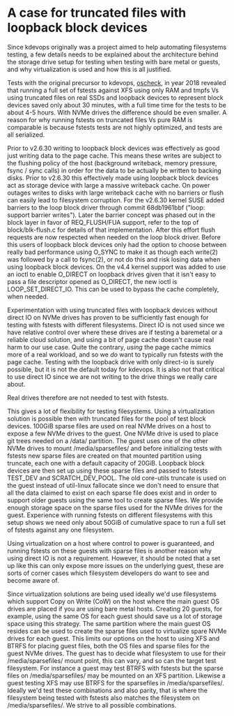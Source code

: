 # A case for truncated files with loopback block devices

Since kdevops originally was a project aimed to help automating filesystems
testing, a few details needs to be explained about the architecture behind
the storage drive setup for testing when testing with bare metal or guests,
and why virtualization is used and how this is all justified.

Tests with the original precursor to kdevops,
[oscheck](https://github.com/mcgrof/oscheck), in year 2018 revealed
that running a full set of fstests against XFS using only RAM and tmpfs Vs
using truncated files on real SSDs and loopback devices to represent block
devices saved only about 30 minutes, with a full time time for the tests to be
about 4-5 hours.  With NVMe drives the difference should be even smaller. A
reason for why running fstests on truncated files Vs pure RAM is comparable is
because fstests tests are not highly optimized, and tests are all serialized.

Prior to v2.6.30 writing to loopback block devices was effectively as good just
writing data to the page cache. This means these writes are subject to the
flushing policy of the host (background writeback, memory pressure, fsync /
sync calls) in order for the data to be actually be written to backing disks.
Prior to v2.6.30 this effectively made using loopback block devices act as
storage device with large a massive writeback cache. On power outages writes
to disks with large writeback cache with no barriers or flush can easily lead
to filesystem corruption. For the v2.6.30 kernel SUSE added barriers to the
loop block driver through commit 68db1961bbf ("loop: support barrier writes").
Later the barrier concept was phased out in the block layer in favor of
REQ_FLUSH/FUA support, refer to the top of block/blk-flush.c for details of
that implementation. After this effort flush requests are now respected when
needed on the loop block driver. Before this users of loopback block devices
only had the option to choose between really bad performance using O_SYNC to
make it as though each write(2) was followed by a call to fsync(2), or not do
this and risk losing data when using loopback block devices. On the v4.4 kernel
support was added to use an ioctl to enable O_DIRECT on loopback drives given
that it isn't easy to pass a file descriptor opened as O_DIRECT, the new ioctl
is LOOP_SET_DIRECT_IO. This can be used to bypass the cache completely, when
needed.

Experimentation with using truncated files with loopback devices without
direct IO on NVMe drives has proven to be sufficiently fast enough for testing
with fstests with different filesystems. Direct IO is not used since we have
relative control over where these drives are if testing a baremetal or a
reliable cloud solution, and using a bit of page cache doesn't cause real harm
to our use case. Quite the contrary, *using* the page cache mimics more of
a real workload, and so we *do* want to typically run fstests *with* the page
cache. Testing with the loopback drive with only direct-io is surely possible,
but it is not the default today for kdevops. It is also not that critical to
use direct IO since we are not writing to the drive things we really care about.

Real drives therefore are not needed to test with fstests.

This gives a lot of flexibility for testing filesystems. Using a virtualization
solution is possible then with truncated files for the pool of test block
devices. 100GiB sparse files are used on real NVMe drives on a host to expose a
few NVMe drives to the guest. One NVMe drive is used to place git trees needed
on a /data/ partition. The guest uses one of the other NVMe drives to mount
/media/sparsefiles/ and before initializing tests with fstests new sparse files
are created on that mounted partition using truncate, each one with a default
capacity of 20GiB. Loopback block devices are then set up using these sparse
files and passed to fstests TEST_DEV and SCRATCH_DEV_POOL. The old core-utils
truncate is used on the guest instead of util-linux fallocate since we don't
need to ensure that all the data claimed to exist on each sparse file does
exist and in order to support older guests using the same tool to create
sparse files. We provide enough storage space on the sparse files used for the
NVMe drives for the guest. Experience with running fstests on different
filesystems with this setup shows we need only about 50GiB of cumulative space
to run a full set of fstests against any one filesystem.

Using virtualization on a host where control to power is guaranteed, and
running fstests on these guests with sparse files is another reason why using
direct IO is not a requirement. However, it should be noted that a set up like
this can only expose more issues on the underlying guest, these are sorts of
corner cases which filesystem developers do want to see and become aware of.

Since virtualization solutions are being used ideally we'd use filesystems
which support Copy on Write (CoW) on the host where the main guest OS drives
are placed if you are using bare metal hosts. Creating 20 guests, for example,
using the same OS for each guest should save us a lot of storage space using
this strategy. The same partition where the main guest OS resides can be used
to create the sparse files used to virtualize spare NVMe drives for each guest.
This limits our options on the host to using XFS and BTRFS for placing guest
files, both the OS files and sparse files for the guest NVMe drives. The guest
has to decide what filesystem to use for their /media/sparsefiles/ mount point,
this can vary, and so can the target test filesystem. For instance a guest may
test BTRFS with fstests but the sparse files on /media/sparsefiles/ may be
mounted on an XFS partition.  Likewise a guest testing XFS may use BTRFS for
the sparsefiles in /media/sparsefiles/. Ideally we'd test these combinations
and also parity, that is where the filesystem being tested with fstests also
matches the filesystem on /media/sparsefiles/. We strive to all possible
combinations.
